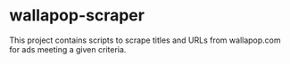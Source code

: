 # wallapop-scraper
This project contains scripts to scrape titles and URLs from wallapop.com for ads meeting a given criteria.
